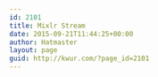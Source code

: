 ```yaml
---
id: 2101
title: Mixlr Stream
date: 2015-09-21T11:44:25+00:00
author: Hatmaster
layout: page
guid: http://kwur.com/?page_id=2101
---
```

<div class="pf-content">
  <p>
  </p>
</div>